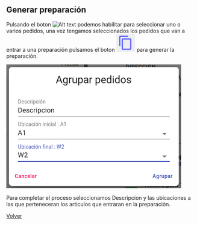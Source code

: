 ## Generar preparación

Pulsando el boton ![Alt text](image-4.png) podemos habilitar para seleccionar uno o varios pedidos, una vez tengamos seleccionados los pedidos que van a entrar a una preparación pulsamos el boton ![Alt text](../img/image-5.png) para generar la preparación.

![Alt text](../img/image-6.png)

Para completar el proceso seleccionamos Descripcion y las ubicaciones a las que perteneceran los articulos que entraran en la preparación.

[Volver](../generarPreparacion.md)